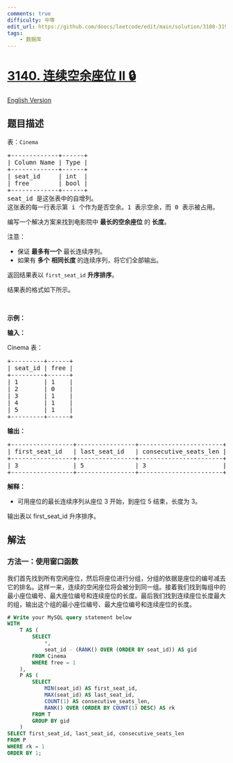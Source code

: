 ```yaml
---
comments: true
difficulty: 中等
edit_url: https://github.com/doocs/leetcode/edit/main/solution/3100-3199/3140.Consecutive%20Available%20Seats%20II/README.md
tags:
    - 数据库
---
```


<!-- problem:start -->

# [3140. 连续空余座位 II 🔒](https://leetcode.cn/problems/consecutive-available-seats-ii)

[English Version](/solution/3100-3199/3140.Consecutive%20Available%20Seats%20II/README_EN.md)

## 题目描述

<!-- description:start -->

<p>表：<code>Cinema</code></p>

<pre>
+-------------+------+
| Column Name | Type |
+-------------+------+
| seat_id     | int  |
| free        | bool |
+-------------+------+
seat_id 是这张表中的自增列。
这张表的每一行表示第 i 个作为是否空余。1 表示空余，而 0 表示被占用。
</pre>

<p>编写一个解决方案来找到电影院中 <strong>最长的空余座位</strong> 的 <strong>长度</strong>。</p>

<p>注意：</p>

<ul>
	<li>保证 <strong>最多有一个</strong> 最长连续序列。</li>
	<li>如果有 <strong>多个</strong> <strong>相同长度</strong> 的连续序列，将它们全部输出。</li>
</ul>

<p>返回结果表以&nbsp;<code>first_seat_id</code>&nbsp;<strong>升序排序</strong>。</p>

<p>结果表的格式如下所示。</p>

<p>&nbsp;</p>

<p><strong>示例：</strong></p>

<div class="example-block">
<p><strong>输入：</strong></p>

<p>Cinema 表：</p>

<pre class="example-io">
+---------+------+
| seat_id | free |
+---------+------+
| 1       | 1    |
| 2       | 0    |
| 3       | 1    |
| 4       | 1    |
| 5       | 1    |
+---------+------+
</pre>

<p><strong>输出：</strong></p>

<pre class="example-io">
+-----------------+----------------+-----------------------+
| first_seat_id   | last_seat_id   | consecutive_seats_len |
+-----------------+----------------+-----------------------+
| 3               | 5              | 3                     |
+-----------------+----------------+-----------------------+
</pre>

<p><strong>解释：</strong></p>

<ul>
	<li>可用座位的最长连续序列从座位 3 开始，到座位 5 结束，长度为 3。</li>
</ul>
输出表以 first_seat_id 升序排序。</div>

<!-- description:end -->

## 解法

<!-- solution:start -->

### 方法一：使用窗口函数

我们首先找到所有空闲座位，然后将座位进行分组，分组的依据是座位的编号减去它的排名。这样一来，连续的空闲座位将会被分到同一组。接着我们找到每组中的最小座位编号、最大座位编号和连续座位的长度。最后我们找到连续座位长度最大的组，输出这个组的最小座位编号、最大座位编号和连续座位的长度。

<!-- tabs:start -->

```sql
# Write your MySQL query statement below
WITH
    T AS (
        SELECT
            *,
            seat_id - (RANK() OVER (ORDER BY seat_id)) AS gid
        FROM Cinema
        WHERE free = 1
    ),
    P AS (
        SELECT
            MIN(seat_id) AS first_seat_id,
            MAX(seat_id) AS last_seat_id,
            COUNT(1) AS consecutive_seats_len,
            RANK() OVER (ORDER BY COUNT(1) DESC) AS rk
        FROM T
        GROUP BY gid
    )
SELECT first_seat_id, last_seat_id, consecutive_seats_len
FROM P
WHERE rk = 1
ORDER BY 1;
```

<!-- tabs:end -->

<!-- solution:end -->

<!-- problem:end -->
